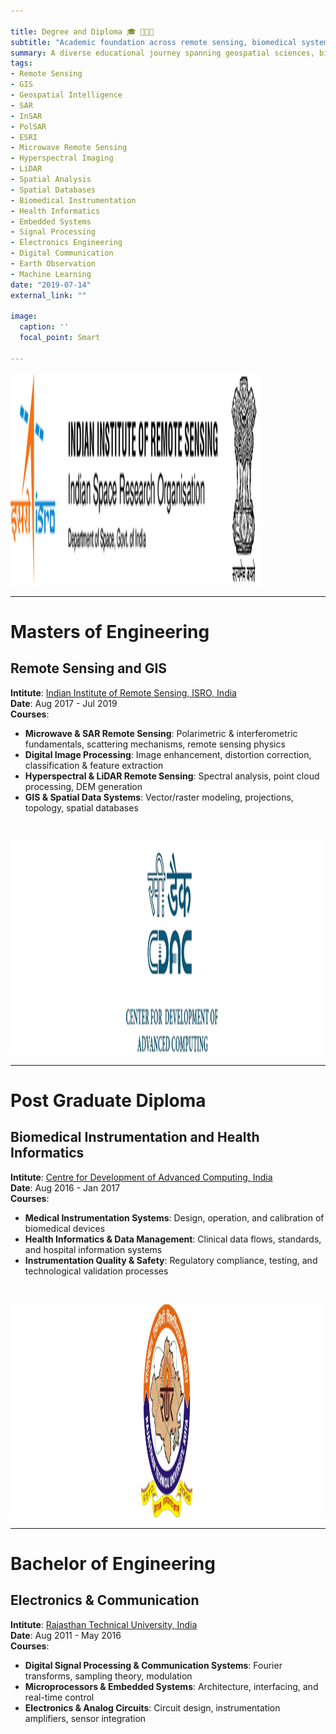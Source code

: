 ```yaml
---

title: Degree and Diploma 🎓 👨🏻‍🏫
subtitle: "Academic foundation across remote sensing, biomedical systems, and electronics"
summary: A diverse educational journey spanning geospatial sciences, biomedical instrumentation, and electronics engineering—equipping me with analytical depth, technical versatility, and interdisciplinary fluency.
tags:
- Remote Sensing
- GIS
- Geospatial Intelligence
- SAR
- InSAR
- PolSAR
- ESRI
- Microwave Remote Sensing
- Hyperspectral Imaging
- LiDAR
- Spatial Analysis
- Spatial Databases
- Biomedical Instrumentation
- Health Informatics
- Embedded Systems
- Signal Processing
- Electronics Engineering
- Digital Communication
- Earth Observation
- Machine Learning
date: "2019-07-14"
external_link: ""

image:
  caption: ''
  focal_point: Smart

---
```


<p><img src="iirs_logo_full.png" alt="IIRS Logo" width="400" height="341"/></p>
<hr>

# Masters of Engineering
## Remote Sensing and GIS
**Intitute**: [Indian Institute of Remote Sensing, ISRO, India](https://www.iirs.gov.in/)<br>
**Date**: Aug 2017 - Jul 2019<br>
**Courses**:

* **Microwave & SAR Remote Sensing**: Polarimetric & interferometric fundamentals, scattering mechanisms, remote sensing physics 
* **Digital Image Processing**: Image enhancement, distortion correction, classification & feature extraction 
* **Hyperspectral & LiDAR Remote Sensing**: Spectral analysis, point cloud processing, DEM generation 
* **GIS & Spatial Data Systems**: Vector/raster modeling, projections, topology, spatial databases

<br>

<p><img src="cdac_logo.png" alt="CDAC Logo" width="500" height="341"/></p>
<hr>

# Post Graduate Diploma
## Biomedical Instrumentation and Health Informatics
**Intitute**: [Centre for Development of Advanced Computing, India](https://www.cdac.in/)<br>
**Date**: Aug 2016 - Jan 2017<br>
**Courses**:

* **Medical Instrumentation Systems**: Design, operation, and calibration of biomedical devices
* **Health Informatics & Data Management**: Clinical data flows, standards, and hospital information systems
* **Instrumentation Quality & Safety**: Regulatory compliance, testing, and technological validation processes

<br>

<p><img src="rtu_logo.png" alt="RTU Logo" width="500" height="341"/></p>
<hr>

# Bachelor of Engineering
## Electronics & Communication
**Intitute**: [Rajasthan Technical University, India](https://www.rtu.ac.in/index/)<br>
**Date**: Aug 2011 - May 2016<br>
**Courses**:

* **Digital Signal Processing & Communication Systems**: Fourier transforms, sampling theory, modulation
* **Microprocessors & Embedded Systems**: Architecture, interfacing, and real-time control 
* **Electronics & Analog Circuits**: Circuit design, instrumentation amplifiers, sensor integration